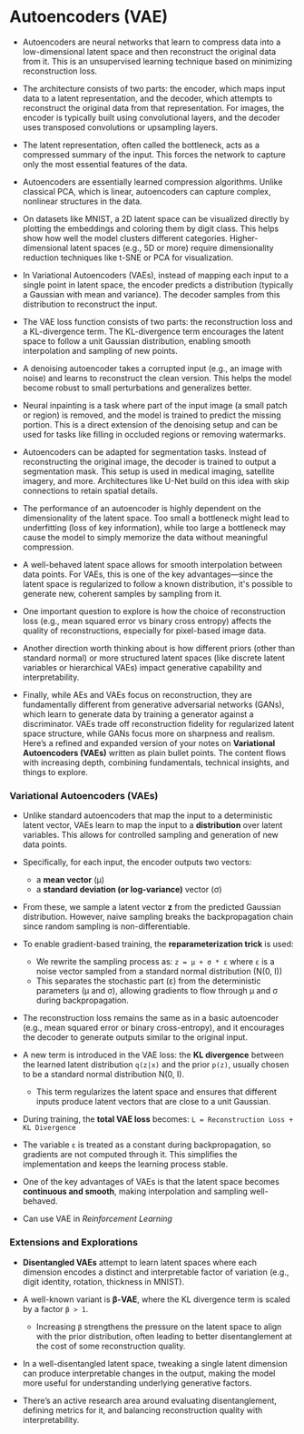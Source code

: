 # Autoencoders (VAE)

- Autoencoders are neural networks that learn to compress data into a low-dimensional latent space and then reconstruct the original data from it. This is an unsupervised learning technique based on minimizing reconstruction loss.

- The architecture consists of two parts: the encoder, which maps input data to a latent representation, and the decoder, which attempts to reconstruct the original data from that representation. For images, the encoder is typically built using convolutional layers, and the decoder uses transposed convolutions or upsampling layers.

- The latent representation, often called the bottleneck, acts as a compressed summary of the input. This forces the network to capture only the most essential features of the data.

- Autoencoders are essentially learned compression algorithms. Unlike classical PCA, which is linear, autoencoders can capture complex, nonlinear structures in the data.

- On datasets like MNIST, a 2D latent space can be visualized directly by plotting the embeddings and coloring them by digit class. This helps show how well the model clusters different categories. Higher-dimensional latent spaces (e.g., 5D or more) require dimensionality reduction techniques like t-SNE or PCA for visualization.

- In Variational Autoencoders (VAEs), instead of mapping each input to a single point in latent space, the encoder predicts a distribution (typically a Gaussian with mean and variance). The decoder samples from this distribution to reconstruct the input.

- The VAE loss function consists of two parts: the reconstruction loss and a KL-divergence term. The KL-divergence term encourages the latent space to follow a unit Gaussian distribution, enabling smooth interpolation and sampling of new points.

- A denoising autoencoder takes a corrupted input (e.g., an image with noise) and learns to reconstruct the clean version. This helps the model become robust to small perturbations and generalizes better.

- Neural inpainting is a task where part of the input image (a small patch or region) is removed, and the model is trained to predict the missing portion. This is a direct extension of the denoising setup and can be used for tasks like filling in occluded regions or removing watermarks.

- Autoencoders can be adapted for segmentation tasks. Instead of reconstructing the original image, the decoder is trained to output a segmentation mask. This setup is used in medical imaging, satellite imagery, and more. Architectures like U-Net build on this idea with skip connections to retain spatial details.

- The performance of an autoencoder is highly dependent on the dimensionality of the latent space. Too small a bottleneck might lead to underfitting (loss of key information), while too large a bottleneck may cause the model to simply memorize the data without meaningful compression.

- A well-behaved latent space allows for smooth interpolation between data points. For VAEs, this is one of the key advantages—since the latent space is regularized to follow a known distribution, it's possible to generate new, coherent samples by sampling from it.

- One important question to explore is how the choice of reconstruction loss (e.g., mean squared error vs binary cross entropy) affects the quality of reconstructions, especially for pixel-based image data.

- Another direction worth thinking about is how different priors (other than standard normal) or more structured latent spaces (like discrete latent variables or hierarchical VAEs) impact generative capability and interpretability.

- Finally, while AEs and VAEs focus on reconstruction, they are fundamentally different from generative adversarial networks (GANs), which learn to generate data by training a generator against a discriminator. VAEs trade off reconstruction fidelity for regularized latent space structure, while GANs focus more on sharpness and realism.
  Here’s a refined and expanded version of your notes on **Variational Autoencoders (VAEs)** written as plain bullet points. The content flows with increasing depth, combining fundamentals, technical insights, and things to explore.

### Variational Autoencoders (VAEs)

- Unlike standard autoencoders that map the input to a deterministic latent vector, VAEs learn to map the input to a **distribution** over latent variables. This allows for controlled sampling and generation of new data points.

- Specifically, for each input, the encoder outputs two vectors:

  - a **mean vector** (μ)
  - a **standard deviation (or log-variance)** vector (σ)

- From these, we sample a latent vector **z** from the predicted Gaussian distribution. However, naive sampling breaks the backpropagation chain since random sampling is non-differentiable.

- To enable gradient-based training, the **reparameterization trick** is used:

  - We rewrite the sampling process as:
    `z = μ + σ * ε`
    where `ε` is a noise vector sampled from a standard normal distribution (N(0, I))
  - This separates the stochastic part (ε) from the deterministic parameters (μ and σ), allowing gradients to flow through μ and σ during backpropagation.

- The reconstruction loss remains the same as in a basic autoencoder (e.g., mean squared error or binary cross-entropy), and it encourages the decoder to generate outputs similar to the original input.

- A new term is introduced in the VAE loss: the **KL divergence** between the learned latent distribution `q(z|x)` and the prior `p(z)`, usually chosen to be a standard normal distribution N(0, I).

  - This term regularizes the latent space and ensures that different inputs produce latent vectors that are close to a unit Gaussian.

- During training, the **total VAE loss** becomes:
  `L = Reconstruction Loss + KL Divergence`

- The variable `ε` is treated as a constant during backpropagation, so gradients are not computed through it. This simplifies the implementation and keeps the learning process stable.

- One of the key advantages of VAEs is that the latent space becomes **continuous and smooth**, making interpolation and sampling well-behaved.
- Can use VAE in _Reinforcement Learning_

### Extensions and Explorations

- **Disentangled VAEs** attempt to learn latent spaces where each dimension encodes a distinct and interpretable factor of variation (e.g., digit identity, rotation, thickness in MNIST).

- A well-known variant is **β-VAE**, where the KL divergence term is scaled by a factor `β > 1`.

  - Increasing `β` strengthens the pressure on the latent space to align with the prior distribution, often leading to better disentanglement at the cost of some reconstruction quality.

- In a well-disentangled latent space, tweaking a single latent dimension can produce interpretable changes in the output, making the model more useful for understanding underlying generative factors.

- There’s an active research area around evaluating disentanglement, defining metrics for it, and balancing reconstruction quality with interpretability.
